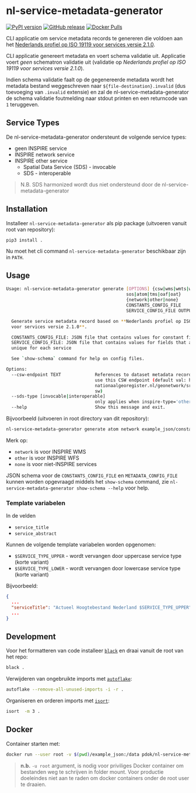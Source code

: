 # nl-service-metadata-generator

[![PyPI version](https://badge.fury.io/py/nl-service-metadata-generator.svg)](https://pypi.org/project/nl-service-metadata-generator/)
[![GitHub
release](https://img.shields.io/github/release/PDOK/nl-service-metadata-generator.svg?include_prereleases)](https://github.com/PDOK/nl-service-metadata-generator/releases)
[![Docker Pulls](https://img.shields.io/docker/pulls/pdok/nl-service-metadata-generator)](https://hub.docker.com/repository/docker/pdok/nl-service-metadata-generator)

CLI applicatie om service metadata records te genereren die voldoen aan het [Nederlands profiel op ISO 19119 voor services versie 2.1.0](https://docs.geostandaarden.nl/md/mdprofiel-iso19119/).

CLI applicatie genereert metadata en voert schema validatie uit. Applicatie voert _geen_ schematron validatie uit (validatie op _Nederlands profiel op ISO 19119 voor services versie 2.1.0_).

Indien schema validatie faalt op de gegenereerde metadata wordt het metadata bestand weggeschreven naar `${file-destination}.invalid` (dus toevoeging van `.invalid` extensie) en zal de nl-service-metadata-generator de schema validatie foutmelding naar stdout printen en een returncode van `1` teruggeven.

## Service Types

De nl-service-metadata-generator ondersteunt de volgende service types:

- geen INSPIRE service
- INSPIRE network service
- INSPIRE other service
  - Spatial Data Service (SDS) - invocable
  - SDS - interoperable

> N.B. SDS harmonized wordt dus niet ondersteund door de nl-service-metadata-generator

## Installation

Installeer `nl-service-metadata-generator` als pip package (uitvoeren vanuit root van repository):

```pip3
pip3 install .
```

Nu moet het cli command `nl-service-metadata-generator` beschikbaar zijn in `PATH`.

## Usage

```bash
Usage: nl-service-metadata-generator generate [OPTIONS] {csw|wms|wmts|wfs|wcs|
                                              sos|atom|tms|oaf|oat}
                                              {network|other|none}
                                              CONSTANTS_CONFIG_FILE
                                              SERVICE_CONFIG_FILE OUTPUT_FILE

  Generate service metadata record based on **Nederlands profiel op ISO 19119
  voor services versie 2.1.0**.

  CONSTANTS_CONFIG_FILE: JSON file that contains values for constant fields
  SERVICE_CONFIG_FILE: JSON file that contains values for fields that are
  unique for each service

  See `show-schema` command for help on config files.

Options:
  --csw-endpoint TEXT             References to dataset metadata records will
                                  use this CSW endpoint (default val: https://
                                  nationaalgeoregister.nl/geonetwork/srv/dut/c
                                  sw)
  --sds-type [invocable|interoperable]
                                  only applies when inspire-type='other'
  --help                          Show this message and exit.
```

Bijvoorbeeld (uitvoeren in root directory van dit repository):

```bash
nl-service-metadata-generator generate atom network example_json/constants.json example_json/inspire.json atom.xml
```

Merk op:
- `network` is voor INSPIRE WMS
- `other` is voor INSPIRE WFS
- `none` is voor niet-INSPIRE services

JSON schema voor de `CONSTANTS_CONFIG_FILE` en `METADATA_CONFIG_FILE` kunnen worden opgevraagd middels het `show-schema` command, zie `nl-service-metadata-generator show-schema --help` voor help.

### Template variabelen

In de velden

- `service_title`
- `service_abstract`

Kunnen de volgende template variabelen worden opgenomen:

- `$SERVICE_TYPE_UPPER` - wordt vervangen door uppercase service type (korte variant)
- `$SERVICE_TYPE_LOWER` - wordt vervangen door lowercase service type (korte variant)

Bijvoorbeeld:

```json
{
  ...
  "serviceTitle": "Actueel Hoogtebestand Nederland $SERVICE_TYPE_UPPER"
  ...
}
```

## Development

Voor het formatteren van code installeer [`black`](https://pypi.org/project/black/) en draai vanuit de root van het repo:

```sh
black .
```

Verwijderen van ongebruikte imports met [`autoflake`](https://pypi.org/project/autoflake/):

```sh
autoflake --remove-all-unused-imports -i -r .
```

Organiseren en orderen imports met [`isort`](https://pypi.org/project/isort/):

```sh
isort  -m 3 .
```

## Docker

Container starten met: 

```sh
docker run --user root -v $(pwd)/example_json:/data pdok/nl-service-metadata-generator generate atom network /data/constants.json /data/inspire.json /data/atom.xml
```

> **n.b.** `-u root` argument, is nodig voor priviliges Docker container om bestanden weg te schrijven in folder mount. Voor productie doeleindes niet aan te raden om docker containers onder de root user te draaien. 

